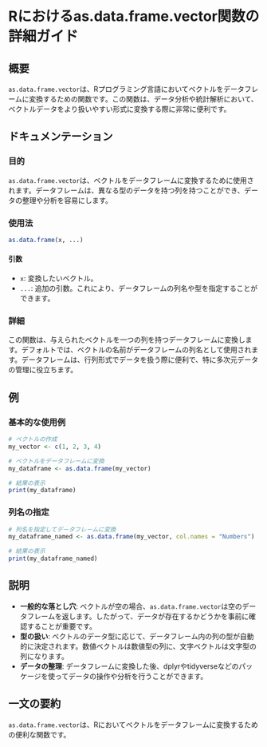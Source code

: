 <!--
Meta Description: # Rにおけるas.data.frame.vector関数の詳細ガイド ## 概要 `as.data.frame.vector`は、Rプログラミング言語においてベクトルをデータフレームに変換するための関数です。この関数は、データ分析や統計解析において、ベクトルデータをより扱いやすい形式に変換する際に...
Meta Keywords: data, frame, vector, my_vector, この関数は
-->

# Rにおけるas.data.frame.vector関数の詳細ガイド

## 概要
`as.data.frame.vector`は、Rプログラミング言語においてベクトルをデータフレームに変換するための関数です。この関数は、データ分析や統計解析において、ベクトルデータをより扱いやすい形式に変換する際に非常に便利です。

## ドキュメンテーション
### 目的
`as.data.frame.vector`は、ベクトルをデータフレームに変換するために使用されます。データフレームは、異なる型のデータを持つ列を持つことができ、データの整理や分析を容易にします。

### 使用法
```R
as.data.frame(x, ...)
```

#### 引数
- `x`: 変換したいベクトル。
- `...`: 追加の引数。これにより、データフレームの列名や型を指定することができます。

### 詳細
この関数は、与えられたベクトルを一つの列を持つデータフレームに変換します。デフォルトでは、ベクトルの名前がデータフレームの列名として使用されます。データフレームは、行列形式でデータを扱う際に便利で、特に多次元データの管理に役立ちます。

## 例
### 基本的な使用例
```R
# ベクトルの作成
my_vector <- c(1, 2, 3, 4)

# ベクトルをデータフレームに変換
my_dataframe <- as.data.frame(my_vector)

# 結果の表示
print(my_dataframe)
```

### 列名の指定
```R
# 列名を指定してデータフレームに変換
my_dataframe_named <- as.data.frame(my_vector, col.names = "Numbers")

# 結果の表示
print(my_dataframe_named)
```

## 説明
- **一般的な落とし穴**: ベクトルが空の場合、`as.data.frame.vector`は空のデータフレームを返します。したがって、データが存在するかどうかを事前に確認することが重要です。
- **型の扱い**: ベクトルのデータ型に応じて、データフレーム内の列の型が自動的に決定されます。数値ベクトルは数値型の列に、文字ベクトルは文字型の列になります。
- **データの整理**: データフレームに変換した後、dplyrやtidyverseなどのパッケージを使ってデータの操作や分析を行うことができます。

## 一文の要約
`as.data.frame.vector`は、Rにおいてベクトルをデータフレームに変換するための便利な関数です。